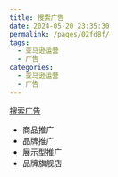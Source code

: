 ```yaml
---
title: 搜索广告
date: 2024-05-20 23:35:30
permalink: /pages/02fd8f/
tags:
  - 亚马逊运营
  - 广告
categories:
  - 亚马逊运营
  - 广告
---
```


[搜索广告](https://advertising.amazon.com/zh-cn/products/sponsored-ads)

- 商品推广
- 品牌推广
- 展示型推广
- 品牌旗舰店
